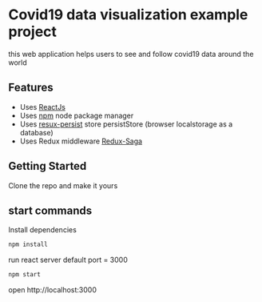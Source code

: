 # Covid19 data visualization example project

this web application helps users to see and follow covid19 data around the world

## Features
 - Uses [ReactJs](https://reactjs.org/) 
 - Uses [npm](https://npm.com) node package manager
 - Uses [resux-persist](https://www.npmjs.com/package/redux-persist) store persistStore (browser localstorage as a database)
 - Uses Redux middleware [Redux-Saga](https://redux-saga.js.org/)
 
## Getting Started
Clone the repo and make it yours

## start commands

Install dependencies

```bash
npm install
```
run react server
default port = 3000

```bash
npm start
```
open http://localhost:3000